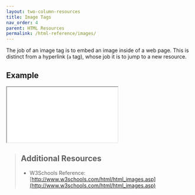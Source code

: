 ```yaml
---
layout: two-column-resources
title: Image Tags
nav_order: 4
parent: HTML Resources
permalink: /html-reference/images/
---
```


The job of an image tag is to embed an image inside of a web page. This is distinct from a hyperlink (`a` tag), whose job it is to jump to a new resource.

## Example

<iframe src="//codepen.io/vanwars/embed/YaWqaM/?theme-id=18654&default-tab=html,result" allowfullscreen="true" class="codepen-frame"></iframe>

> ## Additional Resources
>
> * W3Schools Reference: [http://www.w3schools.com/html/html_images.asp](http://www.w3schools.com/html/html_images.asp)

